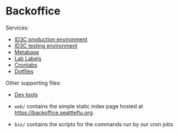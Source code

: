# Backoffice

Services:

  * [ID3C production environment](id3c-production/README.md)
  * [ID3C testing environment](id3c-testing/README.md)
  * [Metabase](metabase/README.md)
  * [Lab Labels](lab-labels/README.md)
  * [Crontabs](crontabs/README.md)
  * [Dotfiles](dotfiles/README.md)

Other supporting files:

  * [Dev tools](dev/README.md)

  * `web/` contains the simple static index page hosted at
    <https://backoffice.seattleflu.org>.

  * `bin/` contains the scripts for the commands run by our cron jobs
